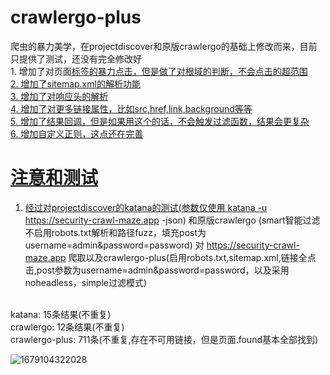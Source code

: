 # crawlergo-plus
爬虫的暴力美学，在projectdiscover和原版crawlergo的基础上修改而来，目前只提供了测试，还没有完全修改好
<br> 1. 增加了对页面<a href>标签的暴力点击，但是做了对根域的判断，不会点击的超范围
<br> 2. 增加了sitemap.xml的解析功能
<br> 3. 增加了对响应头的解析
<br> 4. 增加了对更多链接属性，比如src,href,link,background等等
<br> 5. 增加了结果回调，但是如果用这个的话，不会触发过滤函数，结果会更复杂
<br> 6. 增加自定义正则，这点还在完善


# 注意和测试
1. 经过对projectdiscover的katana的测试(参数仅使用 katana -u https://security-crawl-maze.app  -json) 和原版crawlergo (smart智能过滤不启用robots.txt解析和路径fuzz，填充post为username=admin&password=password) 对 https://security-crawl-maze.app 爬取以及crawlergo-plus(启用robots.txt,sitemap.xml,链接全点击,post参数为username=admin&password=password，以及采用noheadless，simple过滤模式)

<br>katana: 15条结果(不重复)
<br>crawlergo: 12条结果(不重复)
<br>crawlergo-plus: 711条(不重复,存在不可用链接，但是页面.found基本全部找到)


![1679104322028](https://user-images.githubusercontent.com/74412075/226077061-505115df-30e9-4ee1-8595-43a00efb1ee4.png)
